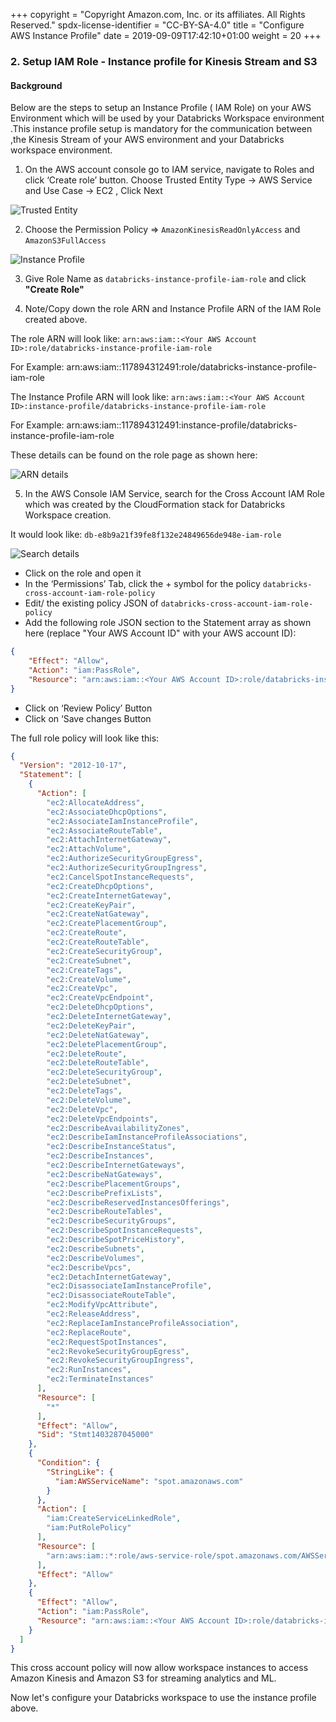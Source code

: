 +++
copyright = "Copyright Amazon.com, Inc. or its affiliates. All Rights Reserved."
spdx-license-identifier = "CC-BY-SA-4.0"
title = "Configure AWS Instance Profile"
date = 2019-09-09T17:42:10+01:00
weight = 20
+++

### 2. Setup IAM Role - Instance profile for Kinesis Stream and S3

#### Background

Below are the steps to  setup an Instance Profile ( IAM Role)  on your AWS Environment which will be used by your  Databricks Workspace environment .This instance profile setup is mandatory for the  communication between ,the  Kinesis Stream of your  AWS environment and  your Databricks workspace environment.

1. On the AWS account console go to IAM service, navigate to Roles and click ‘Create role’ button. Choose Trusted Entity Type -> AWS Service  and Use Case -> EC2 , Click Next

![Trusted Entity](/images/trusted-entity-type.png)

2. Choose the Permission Policy => `AmazonKinesisReadOnlyAccess`    and   `AmazonS3FullAccess`

![Instance Profile](/images/intance-profile-1.png)

3. Give Role Name as ```databricks-instance-profile-iam-role``` and click **"Create Role"**

4. Note/Copy down the role ARN and Instance Profile ARN of the IAM Role created above.

The role ARN will look like: ```arn:aws:iam::<Your AWS Account ID>:role/databricks-instance-profile-iam-role```

For Example: arn:aws:iam::117894312491:role/databricks-instance-profile-iam-role


The Instance Profile ARN will look like: ```arn:aws:iam::<Your AWS Account ID>:instance-profile/databricks-instance-profile-iam-role```

 For Example:   arn:aws:iam::117894312491:instance-profile/databricks-instance-profile-iam-role

These details can be found on the role page as shown here:

![ARN details](/images/arn-instance-profile.png)

5. In the AWS Console IAM Service, search for the Cross Account IAM Role which was created by the CloudFormation stack for Databricks Workspace creation.

It would look like: `db-e8b9a21f39fe8f132e24849656de948e-iam-role`

![Search details](/images/search-db-iam-role.png)

- Click on the role and open it
- In the ‘Permissions’ Tab, click the + symbol for the policy `databricks-cross-account-iam-role-policy`
- Edit/ the existing policy JSON of `databricks-cross-account-iam-role-policy`
- Add the following role JSON section to the Statement array as shown here (replace "Your AWS Account ID" with your AWS account ID):

```Json
{
    "Effect": "Allow",
    "Action": "iam:PassRole",
    "Resource": "arn:aws:iam::<Your AWS Account ID>:role/databricks-instance-profile-iam-role"
}
```

- Click on ‘Review Policy’ Button
- Click on ‘Save changes Button

The full role policy will look like this:

```Json
{
  "Version": "2012-10-17",
  "Statement": [
    {
      "Action": [
        "ec2:AllocateAddress",
        "ec2:AssociateDhcpOptions",
        "ec2:AssociateIamInstanceProfile",
        "ec2:AssociateRouteTable",
        "ec2:AttachInternetGateway",
        "ec2:AttachVolume",
        "ec2:AuthorizeSecurityGroupEgress",
        "ec2:AuthorizeSecurityGroupIngress",
        "ec2:CancelSpotInstanceRequests",
        "ec2:CreateDhcpOptions",
        "ec2:CreateInternetGateway",
        "ec2:CreateKeyPair",
        "ec2:CreateNatGateway",
        "ec2:CreatePlacementGroup",
        "ec2:CreateRoute",
        "ec2:CreateRouteTable",
        "ec2:CreateSecurityGroup",
        "ec2:CreateSubnet",
        "ec2:CreateTags",
        "ec2:CreateVolume",
        "ec2:CreateVpc",
        "ec2:CreateVpcEndpoint",
        "ec2:DeleteDhcpOptions",
        "ec2:DeleteInternetGateway",
        "ec2:DeleteKeyPair",
        "ec2:DeleteNatGateway",
        "ec2:DeletePlacementGroup",
        "ec2:DeleteRoute",
        "ec2:DeleteRouteTable",
        "ec2:DeleteSecurityGroup",
        "ec2:DeleteSubnet",
        "ec2:DeleteTags",
        "ec2:DeleteVolume",
        "ec2:DeleteVpc",
        "ec2:DeleteVpcEndpoints",
        "ec2:DescribeAvailabilityZones",
        "ec2:DescribeIamInstanceProfileAssociations",
        "ec2:DescribeInstanceStatus",
        "ec2:DescribeInstances",
        "ec2:DescribeInternetGateways",
        "ec2:DescribeNatGateways",
        "ec2:DescribePlacementGroups",
        "ec2:DescribePrefixLists",
        "ec2:DescribeReservedInstancesOfferings",
        "ec2:DescribeRouteTables",
        "ec2:DescribeSecurityGroups",
        "ec2:DescribeSpotInstanceRequests",
        "ec2:DescribeSpotPriceHistory",
        "ec2:DescribeSubnets",
        "ec2:DescribeVolumes",
        "ec2:DescribeVpcs",
        "ec2:DetachInternetGateway",
        "ec2:DisassociateIamInstanceProfile",
        "ec2:DisassociateRouteTable",
        "ec2:ModifyVpcAttribute",
        "ec2:ReleaseAddress",
        "ec2:ReplaceIamInstanceProfileAssociation",
        "ec2:ReplaceRoute",
        "ec2:RequestSpotInstances",
        "ec2:RevokeSecurityGroupEgress",
        "ec2:RevokeSecurityGroupIngress",
        "ec2:RunInstances",
        "ec2:TerminateInstances"
      ],
      "Resource": [
        "*"
      ],
      "Effect": "Allow",
      "Sid": "Stmt1403287045000"
    },
    {
      "Condition": {
        "StringLike": {
          "iam:AWSServiceName": "spot.amazonaws.com"
        }
      },
      "Action": [
        "iam:CreateServiceLinkedRole",
        "iam:PutRolePolicy"
      ],
      "Resource": [
        "arn:aws:iam::*:role/aws-service-role/spot.amazonaws.com/AWSServiceRoleForEC2Spot"
      ],
      "Effect": "Allow"
    },
    {
      "Effect": "Allow",
      "Action": "iam:PassRole",
      "Resource": "arn:aws:iam::<Your AWS Account ID>:role/databricks-instance-profile-iam-role"
    }
  ]
}
```

This cross account policy will now allow workspace instances to access Amazon Kinesis and Amazon S3 for streaming analytics and ML.

Now let's configure your Databricks workspace to use the instance profile above.

